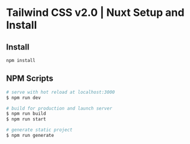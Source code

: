 # Tailwind CSS v2.0 | Nuxt Setup and Install

## Install

```
npm install
```

## NPM Scripts

```sh
# serve with hot reload at localhost:3000
$ npm run dev

# build for production and launch server
$ npm run build
$ npm run start

# generate static project
$ npm run generate
```
